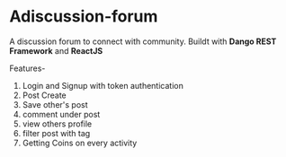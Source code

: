# Adiscussion-forum
A discussion forum to connect with community.
Buildt with <b>Dango REST Framework</b> and <b>ReactJS</b>

Features-
 1. Login and Signup with token authentication
 2. Post Create
 3. Save other's post
 4. comment under post
 5. view others profile
 6. filter post with tag
 7. Getting Coins on every activity

